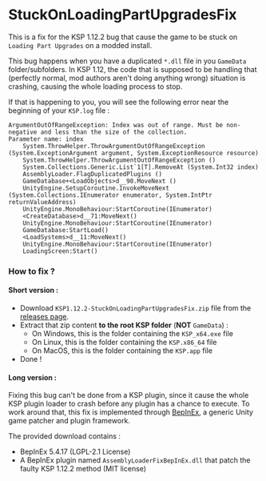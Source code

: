 # StuckOnLoadingPartUpgradesFix

This is a fix for the KSP 1.12.2 bug that cause the game to be stuck on `Loading Part Upgrades` on a modded install.

This bug happens when you have a duplicated `*.dll` file in you `GameData` folder/subfolders. In KSP 1.12, the code that is supposed to be handling that (perfectly normal, mod authors aren't doing anything wrong) situation is crashing, causing the whole loading process to stop.

If that is happening to you, you will see the following error near the beginning of your `KSP.log` file :
```
ArgumentOutOfRangeException: Index was out of range. Must be non-negative and less than the size of the collection.
Parameter name: index
	System.ThrowHelper.ThrowArgumentOutOfRangeException (System.ExceptionArgument argument, System.ExceptionResource resource)
	System.ThrowHelper.ThrowArgumentOutOfRangeException ()
	System.Collections.Generic.List`1[T].RemoveAt (System.Int32 index)
	AssemblyLoader.FlagDuplicatedPlugins ()
	GameDatabase+<LoadObjects>d__90.MoveNext ()
	UnityEngine.SetupCoroutine.InvokeMoveNext (System.Collections.IEnumerator enumerator, System.IntPtr returnValueAddress)
	UnityEngine.MonoBehaviour:StartCoroutine(IEnumerator)
	<CreateDatabase>d__71:MoveNext()
	UnityEngine.MonoBehaviour:StartCoroutine(IEnumerator)
	GameDatabase:StartLoad()
	<LoadSystems>d__11:MoveNext()
	UnityEngine.MonoBehaviour:StartCoroutine(IEnumerator)
	LoadingScreen:Start()
```

### How to fix ?

#### Short version :
- Download `KSP1.12.2-StuckOnLoadingPartUpgradesFix.zip` file from the [releases page](https://github.com/gotmachine/StuckOnLoadingPartUpgradesFix/releases).
- Extract that zip content **to the root KSP folder** (**NOT** `GameData`) :
  - On Windows, this is the folder containing the `KSP_x64.exe` file
  - On Linux, this is the folder containing the `KSP.x86_64` file
  - On MacOS, this is the folder containing the `KSP.app` file
- Done !

#### Long version :

Fixing this bug can't be done from a KSP plugin, since it cause the whole KSP plugin loader to crash before any plugin has a chance to execute.
To work around that, this fix is implemented through [BepInEx](https://github.com/BepInEx/BepInEx), a generic Unity game patcher and plugin framework.

The provided download contains :
- BepInEx 5.4.17 (LGPL-2.1 License)
- A BepInEx plugin named `AssemblyLoaderFixBepInEx.dll` that patch the faulty KSP 1.12.2 method (MIT license)
